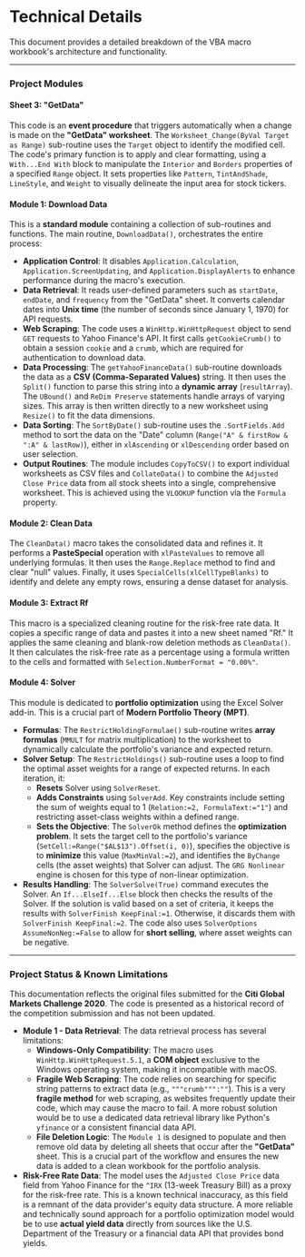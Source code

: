 # Technical Details

This document provides a detailed breakdown of the VBA macro workbook's architecture and functionality.

---

### Project Modules

#### Sheet 3: "GetData"

This code is an **event procedure** that triggers automatically when a change is made on the **"GetData" worksheet**. The `Worksheet_Change(ByVal Target as Range)` sub-routine uses the `Target` object to identify the modified cell. The code's primary function is to apply and clear formatting, using a `With...End With` block to manipulate the `Interior` and `Borders` properties of a specified `Range` object. It sets properties like `Pattern`, `TintAndShade`, `LineStyle`, and `Weight` to visually delineate the input area for stock tickers.

#### Module 1: Download Data

This is a **standard module** containing a collection of sub-routines and functions. The main routine, `DownloadData()`, orchestrates the entire process:

* **Application Control**: It disables `Application.Calculation`, `Application.ScreenUpdating`, and `Application.DisplayAlerts` to enhance performance during the macro's execution.
* **Data Retrieval**: It reads user-defined parameters such as `startDate`, `endDate`, and `frequency` from the "GetData" sheet. It converts calendar dates into **Unix time** (the number of seconds since January 1, 1970) for API requests.
* **Web Scraping**: The code uses a `WinHttp.WinHttpRequest` object to send `GET` requests to Yahoo Finance's API. It first calls `getCookieCrumb()` to obtain a session `cookie` and a `crumb`, which are required for authentication to download data.
* **Data Processing**: The `getYahooFinanceData()` sub-routine downloads the data as a **CSV (Comma-Separated Values)** string. It then uses the `Split()` function to parse this string into a **dynamic array** (`resultArray`). The `UBound()` and `ReDim Preserve` statements handle arrays of varying sizes. This array is then written directly to a new worksheet using `Resize()` to fit the data dimensions.
* **Data Sorting**: The `SortByDate()` sub-routine uses the `.SortFields.Add` method to sort the data on the "Date" column (`Range("A" & firstRow & ":A" & lastRow)`), either in `xlAscending` or `xlDescending` order based on user selection.
* **Output Routines**: The module includes `CopyToCSV()` to export individual worksheets as CSV files and `CollateData()` to combine the `Adjusted Close Price` data from all stock sheets into a single, comprehensive worksheet. This is achieved using the `VLOOKUP` function via the `Formula` property.

#### Module 2: Clean Data

The `CleanData()` macro takes the consolidated data and refines it. It performs a **PasteSpecial** operation with `xlPasteValues` to remove all underlying formulas. It then uses the `Range.Replace` method to find and clear "null" values. Finally, it uses `SpecialCells(xlCellTypeBlanks)` to identify and delete any empty rows, ensuring a dense dataset for analysis.

#### Module 3: Extract Rf

This macro is a specialized cleaning routine for the risk-free rate data. It copies a specific range of data and pastes it into a new sheet named "Rf." It applies the same cleaning and blank-row deletion methods as `CleanData()`. It then calculates the risk-free rate as a percentage using a formula written to the cells and formatted with `Selection.NumberFormat = "0.00%"`.

#### Module 4: Solver

This module is dedicated to **portfolio optimization** using the Excel Solver add-in. This is a crucial part of **Modern Portfolio Theory (MPT)**.

* **Formulas**: The `RestrictHoldingFormulae()` sub-routine writes **array formulas** (`MMULT` for matrix multiplication) to the worksheet to dynamically calculate the portfolio's variance and expected return.
* **Solver Setup**: The `RestrictHoldings()` sub-routine uses a loop to find the optimal asset weights for a range of expected returns. In each iteration, it:
    * **Resets** Solver using `SolverReset`.
    * **Adds Constraints** using `SolverAdd`. Key constraints include setting the sum of weights equal to 1 (`Relation:=2, FormulaText:="1"`) and restricting asset-class weights within a defined range.
    * **Sets the Objective**: The `SolverOk` method defines the **optimization problem**. It sets the target cell to the portfolio's variance (`SetCell:=Range("$AL$13").Offset(i, 0)`), specifies the objective is to **minimize** this value (`MaxMinVal:=2`), and identifies the `ByChange` cells (the asset weights) that Solver can adjust. The `GRG Nonlinear` engine is chosen for this type of non-linear optimization.
* **Results Handling**: The `SolverSolve(True)` command executes the Solver. An `If...ElseIf...Else` block then checks the results of the Solver. If the solution is valid based on a set of criteria, it keeps the results with `SolverFinish KeepFinal:=1`. Otherwise, it discards them with `SolverFinish KeepFinal:=2`. The code also uses `SolverOptions AssumeNonNeg:=False` to allow for **short selling**, where asset weights can be negative.

---

### Project Status & Known Limitations

This documentation reflects the original files submitted for the **Citi Global Markets Challenge 2020**. The code is presented as a historical record of the competition submission and has not been updated.

* **Module 1 - Data Retrieval**: The data retrieval process has several limitations:
    * **Windows-Only Compatibility**: The macro uses `WinHttp.WinHttpRequest.5.1`, a **COM object** exclusive to the Windows operating system, making it incompatible with macOS.
    * **Fragile Web Scraping**: The code relies on searching for specific string patterns to extract data (e.g., `"""crumb""":""`). This is a very **fragile method** for web scraping, as websites frequently update their code, which may cause the macro to fail. A more robust solution would be to use a dedicated data retrieval library like Python's `yfinance` or a consistent financial data API.
    * **File Deletion Logic**: The `Module 1` is designed to populate and then remove old data by deleting all sheets that occur after the **"GetData"** sheet. This is a crucial part of the workflow and ensures the new data is added to a clean workbook for the portfolio analysis.
* **Risk-Free Rate Data**: The model uses the `Adjusted Close Price` data field from Yahoo Finance for the `^IRX` (13-week Treasury Bill) as a proxy for the risk-free rate. This is a known technical inaccuracy, as this field is a remnant of the data provider's equity data structure. A more reliable and technically sound approach for a portfolio optimization model would be to use **actual yield data** directly from sources like the U.S. Department of the Treasury or a financial data API that provides bond yields.